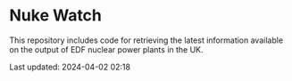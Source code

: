# Nuke Watch

This repository includes code for retrieving the latest information available on the output of EDF nuclear power plants in the UK.

Last updated: 2024-04-02 02:18